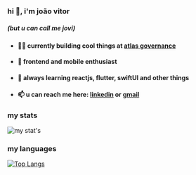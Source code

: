 ### hi 👋, i'm joão vitor 

##### (but u can call me jovi)

- #### 👨‍💻 currently building cool things at [atlas governance](https://welcome.atlasgov.com/pt/) 

- #### 📱 frontend and mobile enthusiast

- #### 🌱 always learning reactjs, flutter, swiftUI and other things

- #### 📫 u can reach me here: [linkedin](https://www.linkedin.com/in/jovioli/) or [gmail](mailto:jovioli.dev04@gmail.com)

### my stats
![my stat's](https://github-readme-stats.vercel.app/api?username=JoVi0li&show_icons=true)

### my languages
[![Top Langs](https://github-readme-stats.vercel.app/api/top-langs/?username=JoVi0li&layout=compact)](https://github.com/anuraghazra/github-readme-stats)
